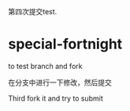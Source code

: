 第四次提交test.

# special-fortnight
to test branch and fork

在分支中进行一下修改，然后提交
 
Third fork it and try to submit
